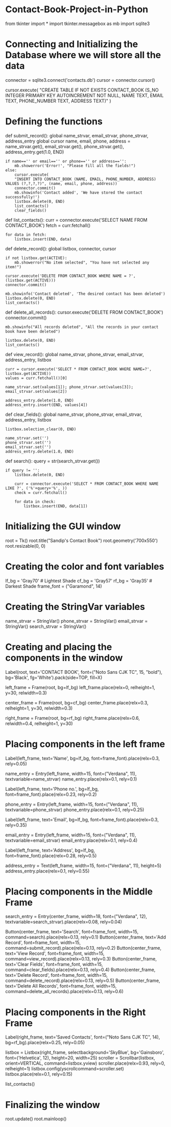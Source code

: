 # Contact-Book-Project-in-Python
from tkinter import *
import tkinter.messagebox as mb
import sqlite3

# Connecting and Initializing the Database where we will store all the data
connector = sqlite3.connect('contacts.db')
cursor = connector.cursor()

cursor.execute(
"CREATE TABLE IF NOT EXISTS CONTACT_BOOK (S_NO INTEGER PRIMARY KEY AUTOINCREMENT NOT NULL, NAME TEXT, EMAIL TEXT, PHONE_NUMBER TEXT, ADDRESS TEXT)"
)

# Defining the functions
def submit_record():
    global name_strvar, email_strvar, phone_strvar, address_entry
    global cursor
    name, email, phone, address = name_strvar.get(), email_strvar.get(), phone_strvar.get(), address_entry.get(1.0, END)

    if name=='' or email=='' or phone=='' or address=='':
        mb.showerror('Error!', "Please fill all the fields!")
    else:
        cursor.execute(
        "INSERT INTO CONTACT_BOOK (NAME, EMAIL, PHONE_NUMBER, ADDRESS) VALUES (?,?,?,?)", (name, email, phone, address))
        connector.commit()
        mb.showinfo('Contact added', 'We have stored the contact successfully!')
        listbox.delete(0, END)
        list_contacts()
        clear_fields()


def list_contacts():
    curr = connector.execute('SELECT NAME FROM CONTACT_BOOK')
    fetch = curr.fetchall()

    for data in fetch:
        listbox.insert(END, data)


def delete_record():
    global listbox, connector, cursor

    if not listbox.get(ACTIVE):
        mb.showerror("No item selected", "You have not selected any item!")

    cursor.execute('DELETE FROM CONTACT_BOOK WHERE NAME = ?', (listbox.get(ACTIVE)))
    connector.commit()

    mb.showinfo('Contact deleted', 'The desired contact has been deleted')
    listbox.delete(0, END)
    list_contacts()


def delete_all_records():
    cursor.execute('DELETE FROM CONTACT_BOOK')
    connector.commit()

    mb.showinfo("All records deleted", "All the records in your contact book have been deleted")

    listbox.delete(0, END)
    list_contacts()


def view_record():
    global name_strvar, phone_strvar, email_strvar, address_entry, listbox

    curr = cursor.execute('SELECT * FROM CONTACT_BOOK WHERE NAME=?', listbox.get(ACTIVE))
    values = curr.fetchall()[0]

    name_strvar.set(values[1]); phone_strvar.set(values[3]); email_strvar.set(values[2])

    address_entry.delete(1.0, END)
    address_entry.insert(END, values[4])


def clear_fields():
    global name_strvar, phone_strvar, email_strvar, address_entry, listbox

    listbox.selection_clear(0, END)

    name_strvar.set('')
    phone_strvar.set('')
    email_strvar.set('')
    address_entry.delete(1.0, END)


def search():
    query = str(search_strvar.get())

    if query != '':
        listbox.delete(0, END)

        curr = connector.execute('SELECT * FROM CONTACT_BOOK WHERE NAME LIKE ?', ('%'+query+'%', ))
        check = curr.fetchall()

        for data in check:
            listbox.insert(END, data[1])


# Initializing the GUI window
root = Tk()
root.title("Sandip's Contact Book")
root.geometry('700x550')
root.resizable(0, 0)

# Creating the color and font variables
lf_bg = 'Gray70'  # Lightest Shade
cf_bg = 'Gray57'
rf_bg = 'Gray35'  # Darkest Shade
frame_font = ("Garamond", 14)

# Creating the StringVar variables
name_strvar = StringVar()
phone_strvar = StringVar()
email_strvar = StringVar()
search_strvar = StringVar()

# Creating and placing the components in the window
Label(root, text='CONTACT BOOK', font=("Noto Sans CJK TC", 15, "bold"), bg='Black', fg='White').pack(side=TOP, fill=X)

left_frame = Frame(root, bg=lf_bg)
left_frame.place(relx=0, relheight=1, y=30, relwidth=0.3)

center_frame = Frame(root, bg=cf_bg)
center_frame.place(relx=0.3, relheight=1, y=30, relwidth=0.3)

right_frame = Frame(root, bg=rf_bg)
right_frame.place(relx=0.6, relwidth=0.4, relheight=1, y=30)

# Placing components in the left frame
Label(left_frame, text='Name', bg=lf_bg, font=frame_font).place(relx=0.3, rely=0.05)

name_entry = Entry(left_frame, width=15, font=("Verdana", 11), textvariable=name_strvar)
name_entry.place(relx=0.1, rely=0.1)

Label(left_frame, text='Phone no.', bg=lf_bg, font=frame_font).place(relx=0.23, rely=0.2)

phone_entry = Entry(left_frame, width=15, font=("Verdana", 11), textvariable=phone_strvar)
phone_entry.place(relx=0.1, rely=0.25)

Label(left_frame, text='Email', bg=lf_bg, font=frame_font).place(relx=0.3, rely=0.35)

email_entry = Entry(left_frame, width=15, font=("Verdana", 11), textvariable=email_strvar)
email_entry.place(relx=0.1, rely=0.4)

Label(left_frame, text='Address', bg=lf_bg, font=frame_font).place(relx=0.28, rely=0.5)

address_entry = Text(left_frame, width=15, font=("Verdana", 11), height=5)
address_entry.place(relx=0.1, rely=0.55)

# Placing components in the Middle Frame
search_entry = Entry(center_frame, width=18, font=("Verdana", 12), textvariable=search_strvar).place(relx=0.08, rely=0.04)

Button(center_frame, text='Search', font=frame_font, width=15, command=search).place(relx=0.13, rely=0.1)
Button(center_frame, text='Add Record', font=frame_font, width=15, command=submit_record).place(relx=0.13, rely=0.2)
Button(center_frame, text='View Record', font=frame_font, width=15, command=view_record).place(relx=0.13, rely=0.3)
Button(center_frame, text='Clear Fields', font=frame_font, width=15, command=clear_fields).place(relx=0.13, rely=0.4)
Button(center_frame, text='Delete Record', font=frame_font, width=15, command=delete_record).place(relx=0.13, rely=0.5)
Button(center_frame, text='Delete All Records', font=frame_font, width=15, command=delete_all_records).place(relx=0.13, rely=0.6)

# Placing components in the Right Frame
Label(right_frame, text='Saved Contacts', font=("Noto Sans CJK TC", 14), bg=rf_bg).place(relx=0.25, rely=0.05)

listbox = Listbox(right_frame, selectbackground='SkyBlue', bg='Gainsboro', font=('Helvetica', 12), height=20, width=25)
scroller = Scrollbar(listbox, orient=VERTICAL, command=listbox.yview)
scroller.place(relx=0.93, rely=0, relheight=1)
listbox.config(yscrollcommand=scroller.set)
listbox.place(relx=0.1, rely=0.15)

list_contacts()

# Finalizing the window
root.update()
root.mainloop()
